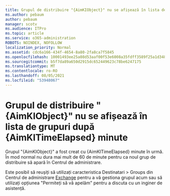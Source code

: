 ```yaml
---
title: Grupul de distribuire "{AimKIObject}" nu se afișează în lista de grupuri după {AimKITimeElapsed} minute
ms.author: pebaum
author: pebaum
manager: scotv
ms.audience: ITPro
ms.topic: article
ms.service: o365-administration
ROBOTS: NOINDEX, NOFOLLOW
localization_priority: Normal
ms.assetid: cdc6a166-434f-4654-8a80-2fa8ca7f5845
ms.openlocfilehash: 10001493ee25a08d53aaf00f53e6008a35fdff3589f25a1d348547de08a6fd3a
ms.sourcegitcommit: b5f7da89a650d2915dc652449623c78be6247175
ms.translationtype: MT
ms.contentlocale: ro-RO
ms.lasthandoff: 08/05/2021
ms.locfileid: "53948067"
---
```

# <a name="distribution-group-aimkiobject-not-showing-in-groups-list-after-aimkitimeelapsed-minutes"></a>Grupul de distribuire "{AimKIObject}" nu se afișează în lista de grupuri după {AimKITimeElapsed} minute

Grupul "{AimKIObject}" a fost creat cu {AimKITimeElapsed} minute în urmă. În mod normal nu dura mai mult de 60 de minute pentru ca noul grup de distribuire să apară în Centrul de administrare.
  
Este posibil să reușiți să utilizați caracteristica Destinatari > Groups din Centrul de administrare [Exchange](https://outlook.office365.com/ecp/?rfr=Admin_o365&amp;exsvurl=1&amp;mkt=en-US.aspx) pentru a vă gestiona grupul acum sau să utilizați opțiunea "Permiteți să vă apelăm" pentru a discuta cu un inginer de asistență. 
  